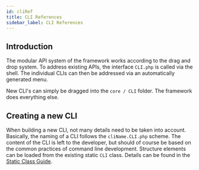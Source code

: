 ```yaml
---
id: cliRef
title: CLI References
sidebar_label: CLI References
---
```


## Introduction

The modular API system of the framework works according to the drag and drop system. To address existing APIs, the interface `CLI.php` is called via the shell. The individual CLIs can then be addressed via an automatically generated menu.

New CLI's can simply be dragged into the `core / CLI` folder. The framework does everything else.

## Creating a new CLI

When building a new CLI, not many details need to be taken into account. Basically, the naming of a CLI follows the `cliName.CLI.php` scheme.
The content of the CLI is left to the developer, but should of course be based on the common practices of command line development.
Structure elements can be loaded from the existing static `CLI` class. Details can be found in the [Static Class Guide](staticClassOverview.md).

